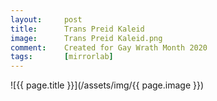 ```yaml
---
layout:		post
title:		Trans Preid Kaleid
image:		Trans Preid Kaleid.png
comment:	Created for Gay Wrath Month 2020
tags:		[mirrorlab]
---
```


<span class="lightbox-trigger">
![{{ page.title }}](/assets/img/{{ page.image }})
</span>
